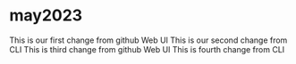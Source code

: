 # may2023
This is our first change from github Web UI
This is our second change from CLI
This is third change from github Web UI
This is fourth change from CLI
